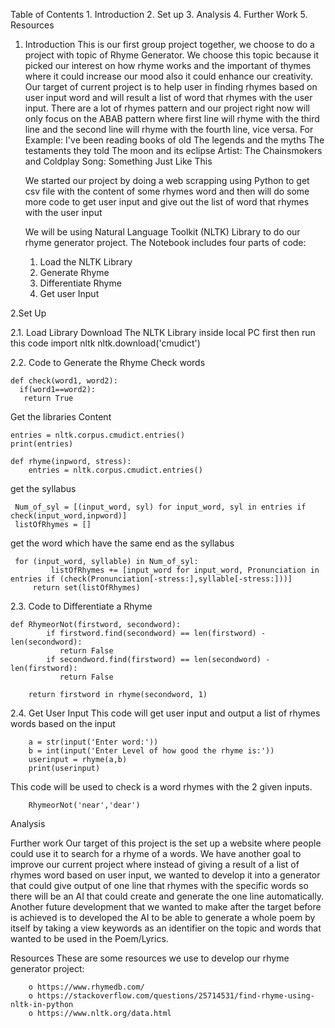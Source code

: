 Table of Contents
	1. Introduction
	2. Set up
	3. Analysis 
	4. Further Work 
	5. Resources 
	
	
1. Introduction
	This is our first group project together, we choose to do a project with topic of Rhyme Generator. We choose this topic because it picked our interest on how rhyme works and the important of thymes where it could increase our mood also it could enhance our creativity. Our target of current project is to help user in finding rhymes based on user input word and will result a list of word that rhymes with the user input.
	There are a lot of rhymes pattern and our project right now will only focus on the ABAB pattern where first line will rhyme with the third line and the second line will rhyme with the fourth line, vice versa. For Example: 
		I've been reading books of old
		The legends and the myths
		The testaments they told
		The moon and its eclipse
	Artist: The Chainsmokers and Coldplay 
	Song: Something Just Like This

	We started our project by doing a web scrapping using Python to get csv file with the content of some rhymes word and then will do some more code to get user input and give out the list of word that rhymes with the user input 

	We will be using Natural Language Toolkit (NLTK) Library to do our rhyme generator project. The Notebook includes four parts of code:
	1.  Load the NLTK Library
	2.  Generate Rhyme
	3.  Differentiate Rhyme 
	4.  Get user Input



2.Set Up

2.1. Load Library
	Download The NLTK Library inside local PC first then run this code
		import nltk
		nltk.download('cmudict')

2.2. Code to Generate the Rhyme
Check words

	def check(word1, word2):
	  if(word1==word2):
 	   return True

Get the libraries Content

	entries = nltk.corpus.cmudict.entries()
	print(entries)

	def rhyme(inpword, stress):
    	entries = nltk.corpus.cmudict.entries()

get the syllabus

   	 Num_of_syl = [(input_word, syl) for input_word, syl in entries if check(input_word,inpword)]
   	 listOfRhymes = []

get the word which have the same end as the syllabus

   	 for (input_word, syllable) in Num_of_syl:
             listOfRhymes += [input_word for input_word, Pronunciation in entries if (check(Pronunciation[-stress:],syllable[-stress:]))]      
    	 return set(listOfRhymes)



2.3. Code to Differentiate a Rhyme

	def RhymeorNot(firstword, secondword):
    		if firstword.find(secondword) == len(firstword) - len(secondword):
     		   return False
    		if secondword.find(firstword) == len(secondword) - len(firstword): 
     		   return False

    	return firstword in rhyme(secondword, 1)

2.4. Get User Input
This code will get user input and output a list of rhymes words based on the input
	
		a = str(input('Enter word:'))
		b = int(input('Enter Level of how good the rhyme is:'))
		userinput = rhyme(a,b)
		print(userinput)


 This code will be used to check is a word rhymes with the 2 given inputs.
	
		RhymeorNot('near','dear')

Analysis


Further work
 	Our target of this project is the set up a website where people could use it to search for a rhyme of a words. We have another goal to improve our current project where instead of giving a result of a list of rhymes word based on user input, we wanted to develop it into a generator that could give output of one line that rhymes with the specific words so there will be an AI that could create and generate the one line automatically.
	Another future development that we wanted to make after the target before is achieved is to developed the AI to be able to generate a whole poem by itself by taking a view keywords as an identifier on the topic and words that wanted to be used in the Poem/Lyrics.

Resources
	These are some resources we use to develop our rhyme generator project: 
	
		o https://www.rhymedb.com/ 
		o https://stackoverflow.com/questions/25714531/find-rhyme-using-nltk-in-python
		o https://www.nltk.org/data.html 


